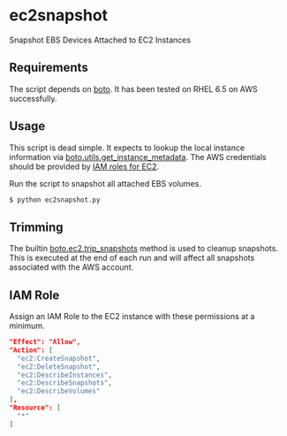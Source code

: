 ec2snapshot
===========

Snapshot EBS Devices Attached to EC2 Instances

Requirements
------------

The script depends on [boto](http://boto.readthedocs.org/en/latest/).  It has been tested on RHEL 6.5 on AWS successfully.

Usage
-----

This script is dead simple.  It expects to lookup the local instance information via [boto.utils.get_instance_metadata](http://boto.readthedocs.org/en/latest/ref/boto.html?highlight=get_instance_metadata#boto.utils.get_instance_metadata).  The AWS credentials should be provided by [IAM roles for EC2](http://docs.aws.amazon.com/AWSEC2/latest/UserGuide/iam-roles-for-amazon-ec2.html).

Run the script to snapshot all attached EBS volumes.

```bash
$ python ec2snapshot.py
```

Trimming
--------

The builtin [boto.ec2.trip_snapshots](http://boto.readthedocs.org/en/latest/ref/ec2.html?highlight=trim_snapshot#boto.ec2.connection.EC2Connection.trim_snapshots) method is used to cleanup snapshots.  This is executed at the end of each run and will affect all snapshots associated with the AWS account.

IAM Role
--------

Assign an IAM Role to the EC2 instance with these permissions at a minimum.

```json
"Effect": "Allow",
"Action": [
  "ec2:CreateSnapshot",
  "ec2:DeleteSnapshot",
  "ec2:DescribeInstances",
  "ec2:DescribeSnapshots",
  "ec2:DescribeVolumes"
],
"Resource": [
  "*"
]
```
